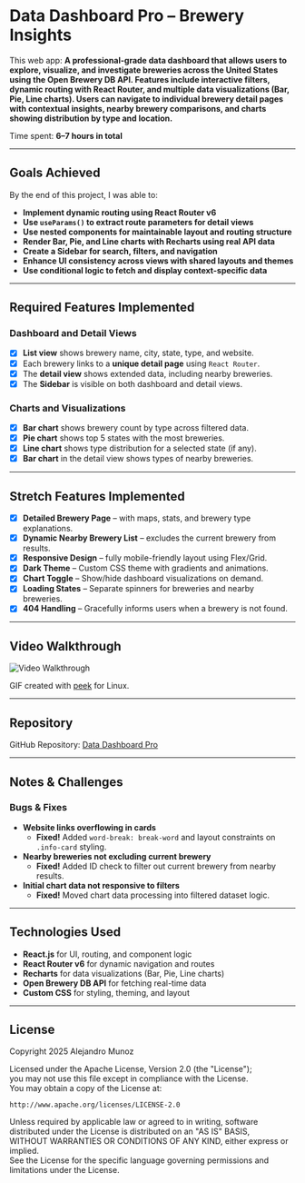 # **Data Dashboard Pro – Brewery Insights**

This web app: **A professional-grade data dashboard that allows users to explore, visualize, and investigate breweries across the United States using the Open Brewery DB API. Features include interactive filters, dynamic routing with React Router, and multiple data visualizations (Bar, Pie, Line charts). Users can navigate to individual brewery detail pages with contextual insights, nearby brewery comparisons, and charts showing distribution by type and location.**

Time spent: **6–7 hours in total**

---

## **Goals Achieved**

By the end of this project, I was able to:

- **Implement dynamic routing using React Router v6**
- **Use `useParams()` to extract route parameters for detail views**
- **Use nested components for maintainable layout and routing structure**
- **Render Bar, Pie, and Line charts with Recharts using real API data**
- **Create a Sidebar for search, filters, and navigation**
- **Enhance UI consistency across views with shared layouts and themes**
- **Use conditional logic to fetch and display context-specific data**

---

## **Required Features Implemented**

### **Dashboard and Detail Views**
- [x] **List view** shows brewery name, city, state, type, and website.
- [x] Each brewery links to a **unique detail page** using `React Router`.
- [x] The **detail view** shows extended data, including nearby breweries.
- [x] The **Sidebar** is visible on both dashboard and detail views.

### **Charts and Visualizations**
- [x] **Bar chart** shows brewery count by type across filtered data.
- [x] **Pie chart** shows top 5 states with the most breweries.
- [x] **Line chart** shows type distribution for a selected state (if any).
- [x] **Bar chart** in the detail view shows types of nearby breweries.

---

## **Stretch Features Implemented**

- [x] **Detailed Brewery Page** – with maps, stats, and brewery type explanations.
- [x] **Dynamic Nearby Brewery List** – excludes the current brewery from results.
- [x] **Responsive Design** – fully mobile-friendly layout using Flex/Grid.
- [x] **Dark Theme** – Custom CSS theme with gradients and animations.
- [x] **Chart Toggle** – Show/hide dashboard visualizations on demand.
- [x] **Loading States** – Separate spinners for breweries and nearby breweries.
- [x] **404 Handling** – Gracefully informs users when a brewery is not found.

---

## **Video Walkthrough**

![Video Walkthrough](https://i.imgur.com/nAwBo8K.gif)

GIF created with [peek](https://github.com/phw/peek) for Linux.

---

## **Repository**

GitHub Repository: [Data Dashboard Pro](https://github.com/alej4ndro-cm/brewery-data-dashboard-pro)

---

## **Notes & Challenges**

### **Bugs & Fixes**
- **Website links overflowing in cards**
  - **Fixed!** Added `word-break: break-word` and layout constraints on `.info-card` styling.
- **Nearby breweries not excluding current brewery**
  - **Fixed!** Added ID check to filter out current brewery from nearby results.
- **Initial chart data not responsive to filters**
  - **Fixed!** Moved chart data processing into filtered dataset logic.

---

## **Technologies Used**

- **React.js** for UI, routing, and component logic
- **React Router v6** for dynamic navigation and routes
- **Recharts** for data visualizations (Bar, Pie, Line charts)
- **Open Brewery DB API** for fetching real-time data
- **Custom CSS** for styling, theming, and layout

---

## **License**

Copyright 2025 Alejandro Munoz

Licensed under the Apache License, Version 2.0 (the "License");  
you may not use this file except in compliance with the License.  
You may obtain a copy of the License at:

    http://www.apache.org/licenses/LICENSE-2.0

Unless required by applicable law or agreed to in writing, software  
distributed under the License is distributed on an "AS IS" BASIS,  
WITHOUT WARRANTIES OR CONDITIONS OF ANY KIND, either express or implied.  
See the License for the specific language governing permissions and  
limitations under the License.